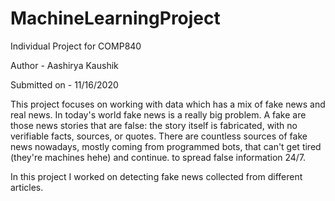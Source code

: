# MachineLearningProject
Individual Project for COMP840

Author - Aashirya Kaushik

Submitted on - 11/16/2020

This project focuses on working with data which has a mix of fake news and real news. In today's world fake news is a really big problem. A fake are those news stories that are false: the story itself is fabricated, with no verifiable facts, sources, or quotes. There are countless sources of fake news nowadays, mostly coming from programmed bots, that can't get tired (they're machines hehe) and continue. to spread false information 24/7.

In this project I worked on detecting fake news collected from different articles. 
